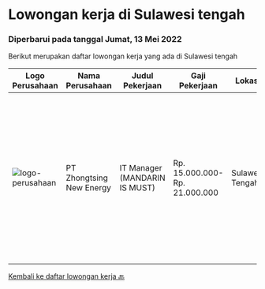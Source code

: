 
  # Lowongan kerja di Sulawesi tengah

  ### Diperbarui pada tanggal Jumat, 13 Mei 2022

  Berikut merupakan daftar lowongan kerja yang ada di Sulawesi tengah

  |Logo Perusahaan | Nama Perusahaan | Judul Pekerjaan | Gaji Pekerjaan | Lokasi | Deskripsi | Tanggal diunggah | Pranala |
  | -------------- | --------------- | --------------- | --------- | --------- | -------------- | ------- | ----------- |
  |![logo-perusahaan](https://i.ibb.co/sqvTCh9/112815900-stock-vector-no-image-available-icon-flat-vector.webp)|PT Zhongtsing New Energy|IT Manager (MANDARIN IS MUST)|Rp. 15.000.000-Rp. 21.000.000|Sulawesi Tengah|Job Description : · Coordinating IT department to provide technology solutions based on company's needs to support company's operational system and...|Rabu, 11 Mei 2022|https://www.jobstreet.co.id/id/job/it-manager-mandarin-is-must-3867017?token=0~f06dc773-3184-4c41-9303-9b7e0b9fbb6c&sectionRank=1&jobId=jobstreet-id-job-3867017|


  [Kembali ke daftar lowongan kerja 🔙](../README.md#daftar-lowongan-kerja)
  